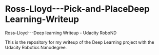 # Ross-Lloyd---Pick-and-PlaceDeep Learning-Writeup
Ross-Lloyd---Deep learning Writeup - Udacity RoboND

This is the repository for my writeup of the Deep Learning project with the Udacity Robotics Nanodegree.
